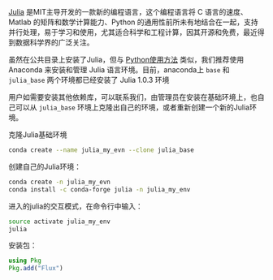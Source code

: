 [Julia][1] 是MIT主导开发的一款新的编程语言，这个编程语言将 C 语言的速度、Matlab 的矩阵和数学计算能力、Python 的通用性前所未有地结合在一起，支持并行处理，易于学习和使用，尤其适合科学和工程计算，因其开源和免费，最近得到数据科学界的广泛关注。

虽然在公共目录上安装了Julia，但与 [Python使用方法](manual/python.md) 类似，我们推荐使用 Anaconda 来安装和管理 Julia 语言环境。目前，anaconda上 `base` 和 `julia_base` 两个环境都已经安装了 Julia 1.0.3 环境

用户如需要安装其他依赖库，可以联系我们，由管理员在安装在基础环境上，也自己可以从 `julia_base` 环境上克隆出自己的环境，或者重新创建一个新的Julia环境。

克隆Julia基础环境

```bash
conda create --name julia_my_evn --clone julia_base
```

创建自己的Julia环境：

```bash
conda create -n julia_my_evn
conda install -c conda-forge julia -n julia_my_env
```

进入的julia的交互模式，在命令行中输入：

```bash
source activate julia_my_env
julia
```

安装包：

```julia
using Pkg
Pkg.add("Flux")
```

[1]: https://julialang.org/
